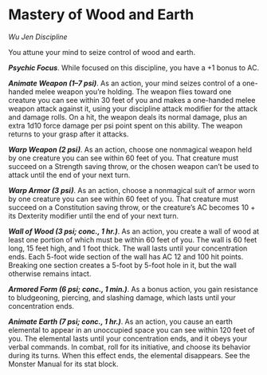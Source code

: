 # Mastery of Wood and Earth
*Wu Jen Discipline*

You attune your mind to seize control of wood and earth.

***Psychic Focus***. While focused on this discipline, you have a +1 bonus to AC.

***Animate Weapon (1–7 psi)***. As an action, your mind seizes control of a one-handed melee weapon you’re holding. The weapon flies toward one creature you can see within 30 feet of you and makes a one-handed melee weapon attack against it, using your discipline attack modifier for the attack and damage rolls. On a hit, the weapon deals its normal damage, plus an extra 1d10 force damage per psi point spent on this ability. The weapon returns to your grasp after it attacks.

***Warp Weapon (2 psi)***. As an action, choose one nonmagical weapon held by one creature you can see within 60 feet of you. That creature must succeed on a Strength saving throw, or the chosen weapon can’t be used to attack until the end of your next turn.

***Warp Armor (3 psi)***. As an action, choose a nonmagical suit of armor worn by one creature you can see within 60 feet of you. That creature must succeed on a Constitution saving throw, or the creature’s AC becomes 10 + its Dexterity modifier until the end of your next turn.

***Wall of Wood (3 psi; conc., 1 hr.)***. As an action, you create a wall of wood at least one portion of which must be within 60 feet of you. The wall is 60 feet long, 15 feet high, and 1 foot thick. The wall lasts until your concentration ends. Each 5-foot wide section of the wall has AC 12 and 100 hit points. Breaking one section creates a 5-foot by 5-foot hole in it, but the wall otherwise remains intact.

***Armored Form (6 psi; conc., 1 min.)***. As a bonus action, you gain resistance to bludgeoning, piercing, and slashing damage, which lasts until your concentration ends.

***Animate Earth (7 psi; conc., 1 hr.)***. As an action, you cause an earth elemental to appear in an unoccupied space you can see within 120 feet of you. The elemental lasts until your concentration ends, and it obeys your verbal commands. In combat, roll for its initiative, and choose its behavior during its turns. When this effect ends, the elemental disappears. See the Monster Manual for its stat block.
